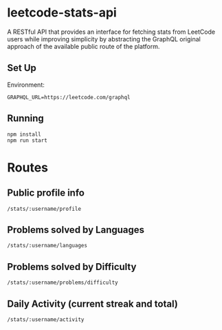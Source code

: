 # leetcode-stats-api

A RESTful API that provides an interface for fetching stats from LeetCode users while improving simplicity by abstracting the GraphQL original approach of the available public route of the platform.

## Set Up

Environment:
```
GRAPHQL_URL=https://leetcode.com/graphql
```

## Running

```
npm install
npm run start
```

# Routes

## Public profile info
```
/stats/:username/profile
```

## Problems solved by Languages

```
/stats/:username/languages
```

## Problems solved by Difficulty
```
/stats/:username/problems/difficulty
```

## Daily Activity (current streak and total)
```
/stats/:username/activity
```